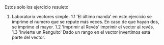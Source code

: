 Estos solo los ejercicio resuleto

1. Laboratorio vectores simple.
1.1 'El último manda' en este ejercicio se imprime el numero que se repute más veces.
    En caso de que hayan dos, se imprime el mayor.
1.2 'Imprimir al Revés' imprimir el vector al revés.
1.3 'Invierte un Renguito' Dado un rango en el vector invertimos esta parte del vector.